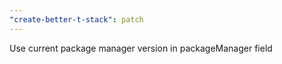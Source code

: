 ```yaml
---
"create-better-t-stack": patch
---
```


Use current package manager version in packageManager field

